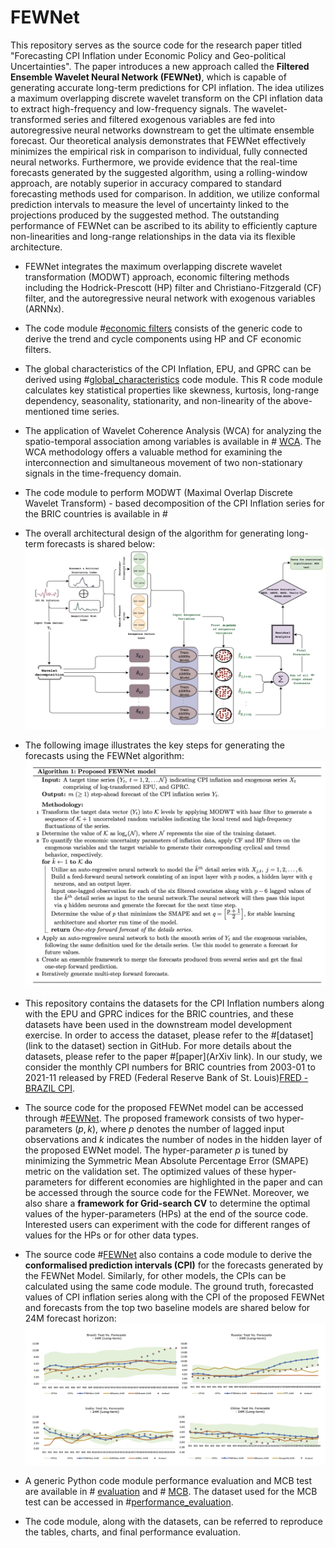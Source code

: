 # FEWNet
This repository serves as the source code for the research paper titled "Forecasting CPI Inflation under Economic Policy and Geo-political Uncertainties". The paper introduces a new approach called the **Filtered Ensemble Wavelet Neural Network (FEWNet)**, which is capable of generating accurate long-term predictions for CPI inflation. The idea utilizes a maximum overlapping discrete wavelet transform on the CPI inflation data to extract high-frequency and low-frequency signals. The wavelet-transformed series and filtered exogenous variables are fed into autoregressive neural networks downstream to get the ultimate ensemble forecast. Our theoretical analysis demonstrates that FEWNet effectively minimizes the empirical risk in comparison to individual, fully connected neural networks. Furthermore, we provide evidence that the real-time forecasts generated by the suggested algorithm, using a rolling-window approach, are notably superior in accuracy compared to standard forecasting methods used for comparison. In addition, we utilize conformal prediction intervals to measure the level of uncertainty linked to the projections produced by the suggested method. The outstanding performance of FEWNet can be ascribed to its ability to efficiently capture non-linearities and long-range relationships in the data via its flexible architecture.

* FEWNet integrates the maximum overlapping discrete wavelet transformation (MODWT) approach, economic filtering methods including the Hodrick-Prescott (HP) filter and Christiano-Fitzgerald (CF) filter, and the autoregressive neural network with exogenous variables (ARNNx).

* The code module #[economic filters](/code/data_analysis/economic_filters.py) consists of the generic code to derive the trend and cycle components using HP and CF economic filters.

* The global characteristics of the CPI Inflation, EPU, and GPRC can be derived using #[global_characteristics](/code/data_analysis/Global_characteristics.R) code module. This R code module calculates key statistical properties like skewness, kurtosis, long-range dependency, seasonality, stationarity, and non-linearity of the above-mentioned time series.

* The application of Wavelet Coherence Analysis (WCA) for analyzing the spatio-temporal association among variables is available in # [WCA](/code/Wavelet_Coherence_Analysis/WCA_BRIC.R). The WCA methodology offers a valuable method for examining the interconnection and simultaneous movement of two non-stationary signals in the time-frequency domain.

* The code module to perform MODWT (Maximal Overlap Discrete Wavelet Transform) - based decomposition of the CPI Inflation series for the BRIC countries is available in # [](/code/MODWT_decomposition/MODWT_decomposition.R)
  
* The overall architectural design of the algorithm for generating long-term forecasts is shared below:
![architecture_FEWNet](https://github.com/shovon-Machine-Learning-DL-AI/FEWNet/blob/main/architecture_FEWNet.jpg)

* The following image illustrates the key steps for generating the forecasts using the FEWNet algorithm:
![Pseudo_Code_FEWNet](https://github.com/shovon-Machine-Learning-DL-AI/FEWNet/blob/main/PseudoCode_FEWNet.jpg)

* This repository contains the datasets for the CPI Inflation numbers along with the EPU and GPRC indices for the BRIC countries, and these datasets have been used in the downstream model development exercise. In order to access the dataset, please refer to the #[dataset](link to the dataset) section in GitHub. For more details about the datasets, please refer to the paper #[paper](ArXiv link). In our study, we consider the monthly CPI numbers for BRIC countries from 2003-01 to 2021-11 released by FRED (Federal Reserve Bank of St. Louis)[FRED - BRAZIL CPI](https://fred.stlouisfed.org/series/BRACPIALLMINMEI). 

* The source code for the proposed FEWNet model can be accessed through #[FEWNet](/code/FEWNet/FEWNet_BRIC_12M_24M_with_ConformalPI_calc_V2.R). The proposed framework consists of two hyper-parameters $(p,k)$, where $p$ denotes the number of lagged input observations and $k$ indicates the number of nodes in the hidden layer of the proposed EWNet model. The hyper-parameter $p$ is tuned by minimizing the Symmetric Mean Absolute Percentage Error (SMAPE) metric on the validation set. The optimized values of these hyper-parameters for different economies are highlighted in the paper and can be accessed through the source code for the FEWNet. Moreover, we also share a **framework for Grid-search CV** to determine the optimal values of the hyper-parameters (HPs) at the end of the source code. Interested users can experiment with the code for different ranges of values for the HPs or for other data types.

* The source code #[FEWNet](/FEWNet/FEWNet_BRIC_12M_24M_with_ConformalPI_calc_V2.R) also contains a code module to derive the **conformalised prediction intervals (CPI)** for the forecasts generated by the FEWNet Model. Similarly, for other models, the CPIs can be calculated using the same code module. The ground truth, forecasted values of CPI inflation series along with the CPI of the proposed FEWNet and forecasts from the top two baseline models are shared below for 24M forecast horizon:
![24M_forecasts_CPI](https://github.com/shovon-Machine-Learning-DL-AI/FEWNet/blob/main/forecasts_CPI_24M.jpg)

* A generic Python code module performance evaluation and MCB test are available in # [evaluation](/code/Performance_evaluation/evaluation.py) and  # [MCB](/code/Performance_evaluation/MCB_test.R). The dataset used for the MCB test can be accessed in #[performance_evaluation](/dataset/performance_evaluation/mcb_test_alternative_12M_24M_paper_data.xlsx).

* The code module, along with the datasets, can be referred to reproduce the tables, charts, and final performance evaluation.
  

